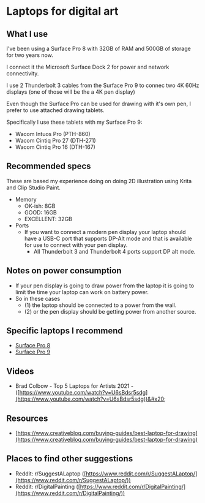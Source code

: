 # Laptops for digital art

## What I use

I've been using a Surface Pro 8 with 32GB of RAM and 500GB of storage for two years now.

I connect it the Microsoft Surface Dock 2 for power and network connectivity.

I use 2 Thunderbolt 3 cables from the Surface Pro 9 to connec two 4K 60Hz displays (one of those will be the a 4K pen display)&#x20;

Even though the Surface Pro can be used for drawing with it's own pen, I prefer to use attached drawing tablets.

Specifically I use these tablets with my Surface Pro 9:

* Wacom Intuos Pro (PTH-860)
* Wacom Cintiq Pro 27 (DTH-271)
* Wacom Cintiq Pro 16 (DTH-167)

## Recommended specs

These are based my experience doing on doing 2D illustration using Krita and Clip Studio Paint.

* Memory
  * OK-ish: 8GB
  * GOOD: 16GB
  * EXCELLENT: 32GB
* Ports
  * If you want to connect a modern pen display your laptop should have a USB-C port that supports DP-Alt mode and that is available for use to connect with your pen display.&#x20;
    * All Thunderbolt 3 and Thunderbolt 4 ports support DP alt mode.&#x20;

##

## Notes on power consumption

* If your pen display is going to draw power from the laptop it is going to limit the time your laptop can work on battery power.
* So in these cases&#x20;
  * (1) the laptop should be connected to a power from the wall.
  * (2) or the pen display should be getting power from another source.

## Specific laptops I recommend

* [Surface Pro 8](../product-info/microsoft/microsoft-surface-pro-8.md)
* [Surface Pro 9](../product-info/microsoft/microsoft-surface-pro-9.md)

## Videos

* Brad Colbow - Top 5 Laptops for Artists 2021 - ([https://www.youtube.com/watch?v=U6sBdsr5sdg](https://www.youtube.com/watch?v=U6sBdsr5sdg))&#x20;

## Resources

* [https://www.creativebloq.com/buying-guides/best-laptop-for-drawing](https://www.creativebloq.com/buying-guides/best-laptop-for-drawing)

## Places to find other suggestions

* Reddit: r/SuggestALaptop   ([https://www.reddit.com/r/SuggestALaptop/](https://www.reddit.com/r/SuggestALaptop/))
* Reddit: r/DigitalPainting ([https://www.reddit.com/r/DigitalPainting/](https://www.reddit.com/r/DigitalPainting/))

